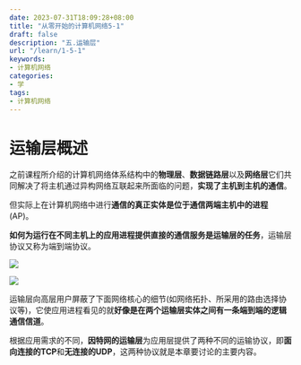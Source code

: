 ```yaml
---
date: 2023-07-31T18:09:28+08:00
title: "从零开始的计算机网络5-1"
draft: false
description: "五.运输层"
url: "/learn/1-5-1"
keywords:
- 计算机网络
categories:
- 学
tags:
- 计算机网络
---
```


# 运输层概述

之前课程所介绍的计算机网络体系结构中的**物理层**、**数据链路层**以及**网络层**它们共同解决了将主机通过异构网络互联起来所面临的问题，**实现了主机到主机的通信**。

但实际上在计算机网络中进行**通信的真正实体是位于通信两端主机中的进程**(AP)。

**如何为运行在不同主机上的应用进程提供直接的通信服务是运输层的任务**，运输层协议又称为端到端协议。

![](https://img.0pt.im/computernet/5-1/5-1-1.png)

![](https://img.0pt.im/computernet/5-1/5-1-2.png)

运输层向高层用户屏蔽了下面网络核心的细节(如网络拓扑、所采用的路由选择协议等)，它使应用进程看见的就**好像是在两个运输层实体之间有一条端到端的逻辑通信信道**。

根据应用需求的不同，**因特网的运输层**为应用层提供了两种不同的运输协议，即**面向连接的TCP**和**无连接的UDP**，这两种协议就是本章要讨论的主要内容。
